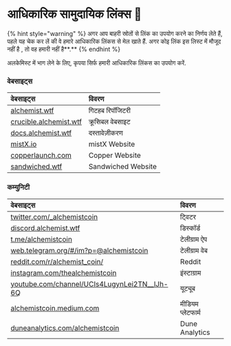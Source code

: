 # आधिकारिक सामुदायिक लिंक्स 🔗

{% hint style="warning" %}
अगर आप बाहरी स्रोतों से लिंक का उपयोग करने का निर्णय लेते हैं, पहले यह चेक कर लें की वे हमारे आधिकारिक लिंकस से मेल खाते हैं. अगर कोइ लिंक इस लिस्ट में मौजूद नहीं है , तो वह हमारी नहीं है**.**
{% endhint %}

अलकेमिस्ट में भाग लेने के लिए, कृपया सिर्फ हमारी आधिकारिक लिंकस का उपयोग करें.

### **वेबसाइट्स**

| **वेबसाइट्स** | विवरण |
| :--- | :--- |
| [alchemist.wtf](http://alchemist.wtf) | गिटहब रिपॉजिटरी |
| [crucible.alchemist.wtf](https://crucible.alchemist.wtf/) | क्रूसिबल वेबसाइट |
| [docs.alchemist.wtf](https://docs.alchemist.wtf) | दस्तावेज़ीकरण |
| [mistX.io](https://mistx.io/) | mistX Website |
| [copperlaunch.com](https://copperlaunch.com/) | Copper Website |
| [sandwiched.wtf](https://sandwiched.wtf/) | Sandwiched Website |

### कम्युनिटी

| वेबसाइट्स | विवरण |
| :--- | :--- |
| [twitter.com/\_alchemistcoin](https://twitter.com/_alchemistcoin) | ट्विटर |
| [discord.alchemist.wtf](http://discord.alchemist.wtf) | डिस्कॉर्ड |
| [t.me/alchemistcoin](https://t.me/alchemistcoin) | टेलीग्राम ऐप |
| [web.telegram.org/\#/im?p=@alchemistcoin](https://web.telegram.org/#/im?p=@alchemistcoin) | टेलीग्राम वेब |
| [reddit.com/r/alchemist\_coin/](https://www.reddit.com/r/alchemist_coin/) | Reddit |
| [instagram.com/thealchemistcoin](https://www.instagram.com/thealchemistcoin/) | इंस्टाग्राम |
| [youtube.com/channel/UCIs4LugynLei2TN\_\_lJh-6Q](https://www.youtube.com/channel/UCIs4LugynLei2TN__lJh-6Q) | यूट्यूब |
| [alchemistcoin.medium.com](https://alchemistcoin.medium.com/) | मीडियम प्लेटफार्म |
| [duneanalytics.com/alchemistcoin](https://duneanalytics.com/alchemistcoin) | Dune Analytics |



